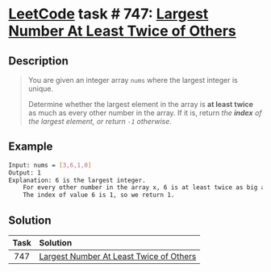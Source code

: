 # [LeetCode][leetcode] task # 747: [Largest Number At Least Twice of Others][task]

Description
-----------

> You are given an integer array `nums` where the largest integer is unique.
> 
> Determine whether the largest element in the array is **at least twice** as much as every other number in the array.
> If it is, return _the **index** of the largest element, or return `-1` otherwise_.

Example
-------

```sh
Input: nums = [3,6,1,0]
Output: 1
Explanation: 6 is the largest integer.
    For every other number in the array x, 6 is at least twice as big as x.
    The index of value 6 is 1, so we return 1.
```

Solution
--------

| Task | Solution                                            |
|:----:|:----------------------------------------------------|
| 747  | [Largest Number At Least Twice of Others][solution] |


[leetcode]: <http://leetcode.com/>
[task]: <https://leetcode.com/problems/largest-number-at-least-twice-of-others/>
[solution]: <https://github.com/wellaxis/praxis-leetcode/blob/main/src/main/java/com/witalis/praxis/leetcode/task/h8/p747/option/Practice.java>
